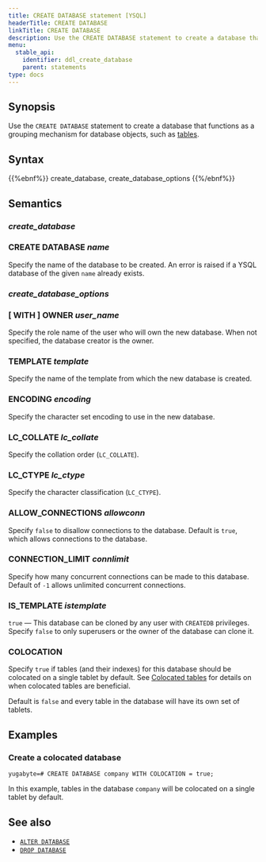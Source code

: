 ```yaml
---
title: CREATE DATABASE statement [YSQL]
headerTitle: CREATE DATABASE
linkTitle: CREATE DATABASE
description: Use the CREATE DATABASE statement to create a database that functions as a grouping mechanism for database objects, such as tables.
menu:
  stable_api:
    identifier: ddl_create_database
    parent: statements
type: docs
---
```


## Synopsis

Use the `CREATE DATABASE` statement to create a database that functions as a grouping mechanism for database objects, such as [tables](../ddl_create_table).

## Syntax

{{%ebnf%}}
  create_database,
  create_database_options
{{%/ebnf%}}

## Semantics

### *create_database*

### CREATE DATABASE *name*

Specify the name of the database to be created. An error is raised if a YSQL database of the given `name` already exists.

### *create_database_options*

### [ WITH ] OWNER *user_name*

Specify the role name of the user who will own the new database. When not specified, the database creator is the owner.

### TEMPLATE *template*

Specify the name of the template from which the new database is created.

### ENCODING *encoding*

Specify the character set encoding to use in the new database.

### LC_COLLATE *lc_collate*

Specify the collation order (`LC_COLLATE`).

### LC_CTYPE *lc_ctype*

Specify the character classification (`LC_CTYPE`).

### ALLOW_CONNECTIONS *allowconn*

Specify `false` to disallow connections to the database. Default is `true`, which allows connections to the database.

### CONNECTION_LIMIT *connlimit*

Specify how many concurrent connections can be made to this database. Default of `-1` allows unlimited concurrent connections.

### IS_TEMPLATE *istemplate*

`true` — This database can be cloned by any user with `CREATEDB` privileges.
Specify `false` to only superusers or the owner of the database can clone it.

### COLOCATION

Specify `true` if tables (and their indexes) for this database should be colocated on a single tablet by default. See [Colocated tables](../../../../../explore/colocation/) for details on when colocated tables are beneficial.

Default is `false` and every table in the database will have its own set of tablets.

## Examples

### Create a colocated database

```plpgsql
yugabyte=# CREATE DATABASE company WITH COLOCATION = true;
```

In this example, tables in the database `company` will be colocated on a single tablet by default.

## See also

- [`ALTER DATABASE`](../ddl_alter_db)
- [`DROP DATABASE`](../ddl_drop_database)
